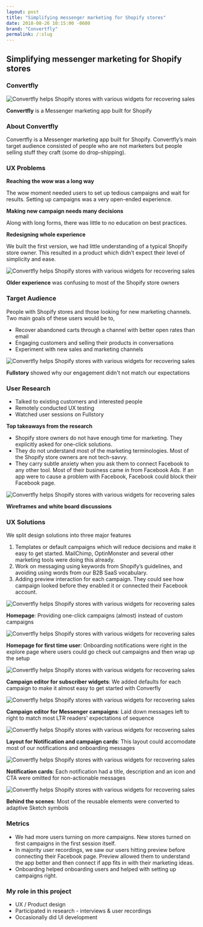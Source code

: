 ```yaml
---
layout: post
title: "Simplifying messenger marketing for Shopify stores"
date: 2018-08-26 10:15:00 -0600
brand: "Convertfly"
permalink: /:slug
---
```



<section id="hero">
  <div class="container">
    <h2>Simplifying messenger marketing for Shopify stores</h2>
    <h3>Convertfly</h3>
  </div>
</section>
<section id="content">
  <div class="process-step image-container">
    <img src="/assets/convertfly-making-messenger-marketing-simple/splash-1.png" alt="Convertfly helps Shopify stores with various widgets for recovering sales"/>
    <p><b>Convertfly</b> is a Messenger marketing app built for Shopify</p>
  </div>
  <!-- INTRODUCT SECTION -->
  <div id="introduction" class="process-step grid-of-two small-container">
    <div>
      <h3>About Convertfly</h3>
      <p>Convertfly is a Messenger marketing app built for Shopify. Convertfly’s main target audience consisted of people
        who are not marketers but people selling stuff they craft (some do drop-shipping).</p>
    </div>
    <div>
      <h3>UX Problems</h3>
      <div class="lists">
        <div class="list-item">
          <p>
            <b>Reaching the wow was a long way</b>
          </p>
          <p>The wow moment needed users to set up tedious campaigns and wait for results. Setting up campaigns was a very
            open-ended experience.</p>
        </div>
        <div></div>
        <div class="list-item">
          <p>
            <b>Making new campaign needs many decisions</b>
          </p>
          <p>Along with long forms, there was little to no education on best practices.</p>
        </div>
        <div></div>
        <div class="list-item">
          <p>
            <b>Redesigning whole experience</b>
          </p>
          <p>We built the first version, we had little understanding of a typical Shopify store owner. This resulted in a
            product which didn’t expect their level of simplicity and ease.</p>
        </div>
      </div>
    </div>
  </div>
  <div class="process-step image-container">
    <img src="/assets/convertfly-making-messenger-marketing-simple/splash-2.png" alt="Convertfly helps Shopify stores with various widgets for recovering sales"/>
    <p><b>Older experience</b> was confusing to most of the Shopify store owners</p>
  </div>
  <!-- TARGET AUDIENCE -->
  <div class="process-step small-container">
    <h3>Target Audience</h3>
    <p>People with Shopify stores and those looking for new marketing channels. Two main goals of these users would be to,</p>
    <ul>
      <li>Recover abandoned carts through a channel with better open rates than email</li>
      <li>Engaging customers and selling their products in conversations</li>
      <li>Experiment with new sales and marketing channels</li>
    </ul>
  </div>
  <div class="process-step image-container">
    <img src="/assets/convertfly-making-messenger-marketing-simple/example.png" alt="Convertfly helps Shopify stores with various widgets for recovering sales"/>
    <p><b>Fullstory</b> showed why our engagement didn't not match our expectations</p>
  </div>
  <!-- USER RESEARCH -->
  <div class="process-step small-container">
    <h3>User Research</h3>
    <ul>
      <li>Talked to existing customers and interested people</li>
      <li>Remotely conducted UX testing</li>
      <li>Watched user sessions on Fullstory</li>
    </ul>
    <p>
      <b>Top takeaways from the research</b>
    </p>
    <ul>
      <li>Shopify store owners do not have enough time for marketing. They explicitly asked for one-click solutions.</li>
      <li>They do not understand most of the marketing terminologies. Most of the Shopify store owners are not tech-savvy.</li>
      <li>They carry subtle anxiety when you ask them to connect Facebook to any other tool. Most of their business came in
        from Facebook Ads. If an app were to cause a problem with Facebook, Facebook could block their Facebook page.</li>
    </ul>
  </div>
  <div class="process-step image-container">
    <img src="/assets/convertfly-making-messenger-marketing-simple/example.png" alt="Convertfly helps Shopify stores with various widgets for recovering sales"/>
    <p><b>Wireframes and white board discussions</b></p>
  </div>
  <div class="process-step small-container">
    <h3>UX Solutions</h3>
    <p>We split design solutions into three major features</p>
    <ol>
      <li>Templates or default campaigns which will reduce decisions and make it easy to get started. MailChimp, OptinMonster
        and several other marketing tools were doing this already.</li>
      <li>Work on messaging using keywords from Shopify’s guidelines, and avoiding using words from our B2B SaaS vocabulary.</li>
      <li>Adding preview interaction for each campaign. They could see how campaign looked before they enabled it or connected
        their Facebook account.</li>
    </ol>
  </div>
  <div class="process-step image-container">
    <img src="/assets/convertfly-making-messenger-marketing-simple/tools-1.png" alt="Convertfly helps Shopify stores with various widgets for recovering sales"/>
    <p><b>Homepage</b>: Providing one-click campaigns (almost) instead of custom campaigns</p>
  </div>
  <div class="process-step image-container">
    <img src="/assets/convertfly-making-messenger-marketing-simple/tools-2.png" alt="Convertfly helps Shopify stores with various widgets for recovering sales"/>
    <p><b>Homepage for first time user</b>: Onboarding notifications were right in the explore page where users could go check out campaigns and then wrap up the setup</p>
  </div>
  <div class="process-step image-container">
    <img src="/assets/convertfly-making-messenger-marketing-simple/campaign-1.png" alt="Convertfly helps Shopify stores with various widgets for recovering sales"/>
    <p><b>Campaign editor for subscriber widgets</b>: We added defaults for each campaign to make it almost easy to get started with Converfly</p>
  </div>
  <div class="process-step image-container">
    <img src="/assets/convertfly-making-messenger-marketing-simple/campaign-2.png" alt="Convertfly helps Shopify stores with various widgets for recovering sales"/>
    <p><b>Campaign editor for Messenger campaigns</b>: Laid down messages left to right to match most LTR readers' expectations of sequence</p>
  </div>
  <div class="process-step image-container">
    <img src="/assets/convertfly-making-messenger-marketing-simple/notification-1.png" alt="Convertfly helps Shopify stores with various widgets for recovering sales"/>
    <p><b>Layout for Notification and campaign cards</b>: This layout could accomodate most of our notifications and onboarding messages</p>
  </div>
  <div class="process-step image-container">
    <img src="/assets/convertfly-making-messenger-marketing-simple/notification-2.png" alt="Convertfly helps Shopify stores with various widgets for recovering sales"/>
    <p><b>Notification cards</b>: Each notification had a title, description and an icon and CTA were omitted for non-actionable messages</p>
  </div>
  <div class="process-step image-container">
    <img src="/assets/convertfly-making-messenger-marketing-simple/styleguide-1.png" alt="Convertfly helps Shopify stores with various widgets for recovering sales"/>
    <p><b>Behind the scenes</b>: Most of the reusable elements were converted to adaptive Sketch symbols</p>
  </div>
  <div class="grid-of-two small-container">
    <div class="process-step">
      <h3>Metrics</h3>
      <ul>
        <li>We had more users turning on more campaigns. New stores turned on first campaigns in the first session itself.</li>
        <li>In majority user recordings, we saw our users hitting preview before connecting their Facebook page. Preview allowed
          them to understand the app better and then connect if app fits in with their marketing ideas.</li>
        <li>Onboarding helped onboarding users and helped with setting up campaigns right.</li>
      </ul>
    </div>
    <div class="process-step">
      <h3>My role in this project</h3>
      <ul>
        <li>UX / Product design</li>
        <li>Participated in research - interviews & user recordings</li>
        <li>Occasionally did UI development</li>
      </ul>
    </div>
  </div>
</section>
